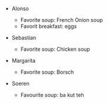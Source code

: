 - Alonso
    - Favorite soup: French Onion soup
    - Favorit breakfast: eggs

- Sebastian 
    - Favorite soup: Chicken soup

- Margarita
    - Favorite soup: Borsch

- Soeren
  - Favourite soup: ba kut teh
